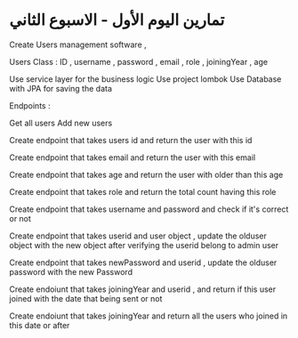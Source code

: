 # تمارين اليوم الأول - الاسبوع الثاني

Create Users management software ,

Users Class : ID , username , password , email , role , joiningYear , age

Use service layer for the business logic
Use project lombok
Use Database with JPA for saving the data

Endpoints :

Get all users
Add new users

Create endpoint that takes users id and return the user with this id

Create endpoint that takes email and return the user with this email

Create endpoint that takes age and return the user with older than this age

Create endpoint that takes role and return the total count having this role

Create endpoint that takes username and password and check if it's correct or not

Create endpoint that takes userid and user object , update the olduser object with the new object after verifying the userid belong to admin user

Create endpoint that takes newPassword and userid , update the olduser password with the new Password

Create endoiunt that takes joiningYear and userid , and return if this user joined with the date that being sent or not

Create endoiunt that takes joiningYear and return all the users who joined in this date or after
